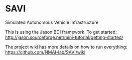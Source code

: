# SAVI
Simulated Autonomous Vehicle Infrastructure

This is using the Jason BDI framework. To get started: http://jason.sourceforge.net/mini-tutorial/getting-started/

The project wiki has more details on how to run everything: https://github.com/NMAI-lab/SAVI/wiki
